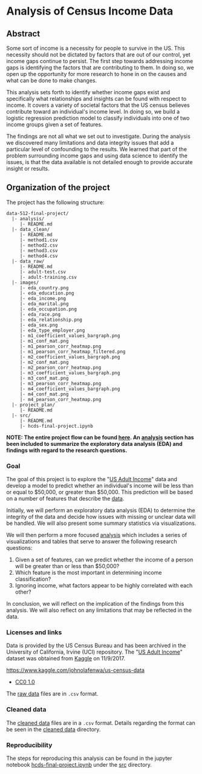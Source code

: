 # Analysis of Census Income Data

## Abstract

Some sort of income is a necessity for people to survive in the US. This necessity should not be dictated by factors that are out of our control, yet income gaps continue to persist. The first step towards addressing income gaps is identifying the factors that are contributing to them. In doing so, we open up the opportunity for more research to hone in on the causes and what can be done to make changes.

This analysis sets forth to identify whether income gaps exist and specifically what relationships and insights can be found with respect to income. It covers a variety of societal factors that the US census believes contribute toward an individual's income level. In doing so, we build a logistic regression prediction model to classify individuals into one of two income groups given a set of features.

The findings are not all what we set out to investigate. During the analysis we discovered many limitations and data integrity issues that add a particular level of confounding to the results. We learned that part of the problem surrounding income gaps and using data science to identify the issues, is that the data available is not detailed enough to provide accurate insight or results.

## Organization of the project

The project has the following structure:

```
data-512-final-project/
  |- analysis/
     |- README.md
  |- data_clean/
     |- README.md
     |- method1.csv
     |- method2.csv
     |- method3.csv
     |- method4.csv
  |- data_raw/
     |- README.md
     |- adult-test.csv
     |- adult-training.csv
  |- images/
     |- eda_country.png
     |- eda_education.png
     |- eda_income.png
     |- eda_marital.png
     |- eda_occupation.png
     |- eda_race.png
     |- eda_relationship.png
     |- eda_sex.png
     |- eda_type_employer.png
     |- m1_coefficient_values_bargraph.png
     |- m1_conf_mat.png
     |- m1_pearson_corr_heatmap.png
     |- m1_pearson_corr_heatmap_filtered.png
     |- m2_coefficient_values_bargraph.png
     |- m2_conf_mat.png
     |- m2_pearson_corr_heatmap.png
     |- m3_coefficient_values_bargraph.png
     |- m3_conf_mat.png
     |- m3_pearson_corr_heatmap.png
     |- m4_coefficient_values_bargraph.png
     |- m4_conf_mat.png
     |- m4_pearson_corr_heatmap.png  
  |- project_plan/
     |- README.md
  |- src/
     |- README.md
     |- hcds-final-project.ipynb
```

__NOTE: The entire project flow can be found [here](/src/hcds-final-project.ipynb). An [analysis](/analysis) section has been included to summarize the exploratory data analysis (EDA) and findings with regard to the research questions.__

### Goal

The goal of this project is to explore the "[US Adult Income](https://www.kaggle.com/johnolafenwa/us-census-data)" data and develop a model to predict whether an individual's income will be less than or equal to $50,000, or greater than $50,000. This prediction will be based on a number of features that describe the [data](/data_raw).

Initially, we will perform an exploratory data analysis (EDA) to determine the integrity of the data and decide how issues with missing or unclear data will be handled. We will also present some summary statistics via visualizations.

We will then perform a more focused [analysis](/analysis) which includes a series of visualizations and tables that serve to answer the following research questions:

1. Given a set of features, can we predict whether the income of a person will be greater than or less than $50,000?
2. Which feature is the most important in determining income classification?
3. Ignoring income, what factors appear to be highly correlated with each other?

In conclusion, we will reflect on the implication of the findings from this analysis. We will also reflect on any limitations that may be reflected in the data.

### Licenses and links

Data is provided by the US Census Bureau and has been archived in the University of California, Irvine (UCI) repository. The "[US Adult Income](https://www.kaggle.com/johnolafenwa/us-census-data)" dataset was obtained from [Kaggle](https://www.kaggle.com) on 11/9/2017.

https://www.kaggle.com/johnolafenwa/us-census-data

- [CC0 1.0](https://creativecommons.org/publicdomain/zero/1.0)

The [raw data](/data_raw) files are in `.csv` format.

### Cleaned data

The [cleaned data](/data_clean) files are in a `.csv` format. Details regarding the format can be seen in the [cleaned data](/data_clean) directory.

### Reproducibility

The steps for reproducing this analysis can be found in the jupyter notebook [hcds-final-project.ipynb](/src/hcds-final-project.ipynb) under the [src](/src) directory.
